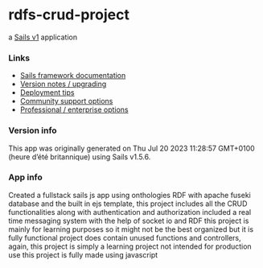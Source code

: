 # rdfs-crud-project

a [Sails v1](https://sailsjs.com) application


### Links

+ [Sails framework documentation](https://sailsjs.com/get-started)
+ [Version notes / upgrading](https://sailsjs.com/documentation/upgrading)
+ [Deployment tips](https://sailsjs.com/documentation/concepts/deployment)
+ [Community support options](https://sailsjs.com/support)
+ [Professional / enterprise options](https://sailsjs.com/enterprise)


### Version info

This app was originally generated on Thu Jul 20 2023 11:28:57 GMT+0100 (heure d’été britannique) using Sails v1.5.6.

### App info
Created a fullstack sails js app using onthologies RDF with apache fuseki database and the built in ejs template,
this project includes all the CRUD functionalities along with authentication and authorization 
included a real time messaging system with the help of socket io and RDF
this project is mainly for learning purposes so it might not be the best organized but it is fully functional
project does contain unused functions and controllers, again, this project is simply a learning project not intended for production use
this project is fully made using javascript



